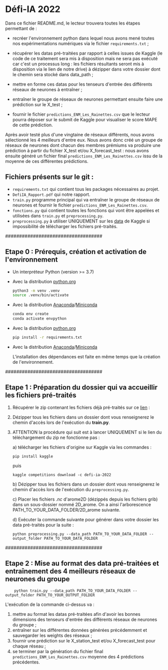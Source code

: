 # Défi-IA 2022

Dans ce fichier README.md, le lecteur trouvera toutes les étapes permettant de :

* recréer l'environnement python dans lequel nous avons mené toutes nos expérimentations numériques via le fichier `requirements.txt` ;

* récupérer les datas pré-traitées par rapport à celles issues de Kaggle (le code de ce traitement sera mis à disposition mais ne sera pas exécuté car c'est un processus long : les fichiers résultants seront mis à disposition via le lien de notre drive) à dézipper dans votre dossier dont le chemin sera stocké dans data_path ;

* mettre en forme ces datas pour les tenseurs d'entrée des différents réseaux de neurones à entraîner ;

* entraîner le groupe de réseaux de neurones permettant ensuite faire une prédiction sur le X_test ;

* fournir le fichier `predictions_ENM_Les_Rainettes.csv` que le lecteur pourra déposer sur le submit de Kaggle pour visualiser le score MAPE de cette prédiction.

Après avoir testé plus d'une vingtaine de réseaux différents, nous avons sélectionné les 4 meilleurs d'entre eux.
Nous avons donc créé un groupe de réseaux de neurones dont chacun des membres prémiums va produire une prédiction à partir du fichier X_test et/ou X_forecast_test : nous avons ensuite généré un fichier final `predictions_ENM_Les_Rainettes.csv` issu de la moyenne de ces différentes prédictions.

## Fichiers présents sur le git :
* `requirements.txt` qui contient tous les packages nécessaires au projet.
*  `DefiIA_Rapport.pdf` qui notre rapport.
* `train.py` programme principal qui va entraîner le groupe de réseaux de neurones et fournir le fichier `predictions_ENM_Les_Rainettes.csv`.
* `fonctions.py` qui contient toutes les fonctions qui vont être appelées et utilisées dans `train.py` et `preprocessing.py`.
* `preprocessing.py` à utiliser UNIQUEMENT sur les [data](https://www.kaggle.com/c/defi-ia-2022/data) de Kaggle si impossibilité de télécharger les fichiers pré-traités.

###################################
## Etape 0 : Prérequis, création et activation de l'environnement
* Un interpréteur Python (version >= 3.7)
* Avec la distribution [python.org](https://www.python.org/)
  ```bash
  python3 -m venv .venv
  source .venv/bin/activate
  ```
* Avec la distribution [Anaconda](https://www.anaconda.com/products/individual)/[Miniconda](https://docs.conda.io/en/latest/miniconda.html)
  ```bash
  conda env create
  conda activate envpython
  ```
* Avec la distribution [python.org](https://www.python.org/)
  ```bash
  pip install -r requirements.txt
  ```
* Avec la distribution [Anaconda](https://www.anaconda.com/products/individual)/[Miniconda](https://docs.conda.io/en/latest/miniconda.html)

  L'installation des dépendances est faite en même temps que la création de l'environnement.

###################################
## Etape 1 : Préparation du dossier qui va accueillir les fichiers pré-traités
1) Récupérer le zip contenant les fichiers déjà pré-traités sur ce [lien](https://drive.google.com/file/d/13uZgNb1D45BAEA9nIIxhOPbDTMgIeoGN/view?usp=sharing) :  

2) Dézipper tous les fichiers dans un dossier dont vous renseignerez le chemin d'accès lors de l'exécution du **train.py**.

3) ATTENTION la procédure qui suit est à lancer UNIQUEMENT si le lien du téléchargement du zip ne fonctionne pas :

    a) télécharger les fichiers d'origine sur Kaggle via les commandes :
    ```console
    pip install kaggle
    ```
    puis

    ```console
    kaggle competitions download -c defi-ia-2022
    ```
    b) Dézipper tous les fichiers dans un dossier dont vous renseignerez le chemin d'accès lors de l'exécution du `preprocessing.py`.
    
    c) Placer les fichiers *.nc* d'arome2D (dézippés depuis les fichiers grib) dans un sous-dossier nommé 2D_arome. On a ainsi l'arborescence PATH_TO_YOUR_DATA_FOLDER/2D_arome suivante.
    
    d) Exécuter la commande suivante pour générer dans votre dossier les data pré-traités pour la suite :
    ```console
    python preprocessing.py --data_path PATH_TO_YOUR_DATA_FOLDER --output_folder PATH_TO_YOUR_DATA_FOLDER
    ```
    
###################################
## Etape 2 : Mise au format des data pré-traitées et entraînement des 4 meilleurs réseaux de neurones du groupe
```console
    python train.py --data_path PATH_TO_YOUR_DATA_FOLDER --output_folder PATH_TO_YOUR_OUTPUT_FOLDER
```
 L'exécution de la commande ci-dessus va :<br>
   
1) mettre au format les datas pré-traitées afin d'avoir les bonnes dimensions des tenseurs d'entrée des différents réseaux de neurones du groupe ;<br>
2) entraîner sur les différentes données générées précédemment et sauvegarder les weights des réseaux ;
3) fournir une prédiction sur le X_station_test et/ou X_forecast_test pour chaque réseau ;<br>
4) se terminer par la génération du fichier final `predictions_ENM_Les_Rainettes.csv` moyenne des 4 prédictions précédentes.

   
